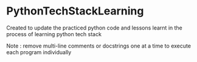 # PythonTechStackLearning
Created to update the practiced python code and lessons learnt in the process of learning python tech stack

Note : remove multi-line comments or docstrings one at a time to execute each program individually
